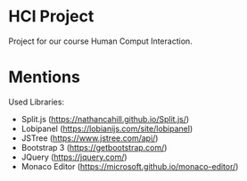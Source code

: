 # HCI Project

Project for our course Human Comput Interaction.

# Mentions

Used Libraries:
- Split.js (https://nathancahill.github.io/Split.js/)
- Lobipanel (https://lobianijs.com/site/lobipanel)
- JSTree (https://www.jstree.com/api/)
- Bootstrap 3 (https://getbootstrap.com/)
- JQuery (https://jquery.com/)
- Monaco Editor (https://microsoft.github.io/monaco-editor/)